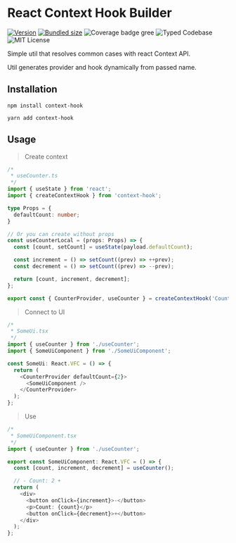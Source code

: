 # React Context Hook Builder

[![Version][version]][npm] [![Bundled size][size-badge]][size] ![Coverage badge gree][coverage-badge-green] ![Typed Codebase][typescript] ![MIT License][license]

[version]: https://flat.badgen.net/npm/v/context-hook
[npm]: https://npmjs.com/package/context-hook
[license]: https://flat.badgen.net/badge/license/MIT/purple
[size]: https://bundlephobia.com/result?p=context-hook
[size-badge]: https://flat.badgen.net/bundlephobia/minzip/context-hook
[typescript]: https://flat.badgen.net/badge/icon/TypeScript?icon=typescript&label
[coverage-badge-green]: https://flat.badgen.net/coveralls/c/github/jekyll/jekyll

Simple util that resolves common cases with react Context API.

Util generates provider and hook dynamically from passed name.

## Installation

```terminal
npm install context-hook
```

```terminal
yarn add context-hook
```

## Usage

> Create context

```typescript
/* 
 * useCounter.ts
 */
import { useState } from 'react';
import { createContextHook } from 'context-hook';

type Props = {
  defaultCount: number;
}

// Or you can create without props
const useCounterLocal = (props: Props) => {
  const [count, setCount] = useState(payload.defaultCount);

  const increment = () => setCount((prev) => ++prev);
  const decrement = () => setCount((prev) => --prev);

  return [count, increment, decrement];
};

export const { CounterProvider, useCounter } = createContextHook('Counter', useCounterLocal) ;
```

> Connect to UI

```typescript
/* 
 * SomeUi.tsx
 */
import { useCounter } from './useCounter';
import { SomeUiComponent } from './SomeUiComponent';

const SomeUi: React.VFC = () => {
  return (
    <CounterProvider defaultCount={2}>
      <SomeUiComponent />
    </CounterProvider>
  );
};
```

> Use

```typescript
/* 
 * SomeUiComponent.tsx
 */
import { useCounter } from './useCounter';

export const SomeUiComponent: React.VFC = () => {
  const [count, increment, decrement] = useCounter();

  // - Count: 2 +
  return (
    <div>
      <button onClick={increment}>-</button>
      <p>Count: {count}</p>
      <button onClick={decrement}>+</button>
    </div>
  );
};
```
